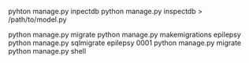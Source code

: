 

pyhton manage.py inpectdb
python manage.py inspectdb > /path/to/model.py

python manage.py migrate
python manage.py makemigrations epilepsy
python manage.py sqlmigrate epilepsy 0001
python manage.py migrate
python manage.py shell